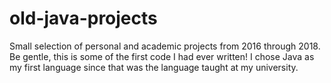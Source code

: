 # old-java-projects
 
Small selection of personal and academic projects from 2016 through 2018. Be gentle, this is some of the first code I had ever written! I chose Java as my first language since that was the language taught at my university.